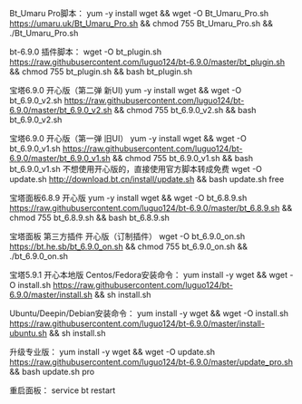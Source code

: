 Bt_Umaru Pro脚本：
yum -y install wget && wget -O Bt_Umaru_Pro.sh https://umaru.uk/Bt_Umaru_Pro.sh && chmod 755 Bt_Umaru_Pro.sh && ./Bt_Umaru_Pro.sh

bt-6.9.0
插件脚本：
wget -O bt_plugin.sh https://raw.githubusercontent.com/luguo124/bt-6.9.0/master/bt_plugin.sh && chmod 755 bt_plugin.sh && bash bt_plugin.sh

宝塔6.9.0 开心版（第二弹 新UI)
yum -y install wget && wget -O bt_6.9.0_v2.sh https://raw.githubusercontent.com/luguo124/bt-6.9.0/master/bt_6.9.0_v2.sh && chmod 755 bt_6.9.0_v2.sh && bash bt_6.9.0_v2.sh

宝塔6.9.0 开心版（第一弹 旧UI）
yum -y install wget && wget -O bt_6.9.0_v1.sh https://raw.githubusercontent.com/luguo124/bt-6.9.0/master/bt_6.9.0_v1.sh && chmod 755 bt_6.9.0_v1.sh && bash bt_6.9.0_v1.sh
不想使用开心版的，直接使用官方脚本转成免费
wget -O update.sh http://download.bt.cn/install/update.sh && bash update.sh free

宝塔面板6.8.9 开心版
yum -y install wget && wget -O bt_6.8.9.sh https://raw.githubusercontent.com/luguo124/bt-6.9.0/master/bt_6.8.9.sh && chmod 755 bt_6.8.9.sh && bash bt_6.8.9.sh

宝塔面板 第三方插件 开心版（订制插件）
wget -O bt_6.9.0_on.sh https://bt.he.sb/bt_6.9.0_on.sh && chmod 755 bt_6.9.0_on.sh && ./bt_6.9.0_on.sh

宝塔5.9.1 开心本地版
Centos/Fedora安装命令：
yum install -y wget && wget -O install.sh https://raw.githubusercontent.com/luguo124/bt-6.9.0/master/install.sh && sh install.sh

Ubuntu/Deepin/Debian安装命令：
yum install -y wget && wget -O install.sh https://raw.githubusercontent.com/luguo124/bt-6.9.0/master/install-ubuntu.sh && sh install.sh

升级专业版：
yum install -y wget && wget -O update.sh https://raw.githubusercontent.com/luguo124/bt-6.9.0/master/update_pro.sh && bash update.sh pro

重启面板：
service bt restart
